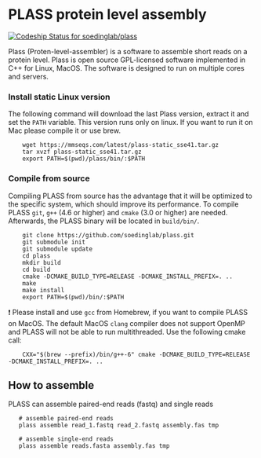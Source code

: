 # PLASS protein level assembly
[ ![Codeship Status for soedinglab/plass](https://app.codeship.com/projects/fc7c4e70-e188-0135-0db2-569fac09cf96/status?branch=master)](https://app.codeship.com/projects/266646)

Plass (Proten-level-assembler) is a software to assemble short reads on a protein level. Plass is open source GPL-licensed software implemented in C++ for Linux, MacOS. The software is designed to run on multiple cores and servers. 
 
 
### Install static Linux version
The following command will download the last Plass version, extract it and set the `PATH` variable. This version runs only on linux. If you want to run it on Mac please compile it or use brew.

        wget https://mmseqs.com/latest/plass-static_sse41.tar.gz 
        tar xvzf plass-static_sse41.tar.gz
        export PATH=$(pwd)/plass/bin/:$PATH
 
### Compile from source
Compiling PLASS from source has the advantage that it will be optimized to the specific system, which should improve its performance. To compile PLASS `git`, `g++` (4.6 or higher) and `cmake` (3.0 or higher) are needed. Afterwards, the PLASS binary will be located in `build/bin/`.

        git clone https://github.com/soedinglab/plass.git
        git submodule init
        git submodule update
        cd plass
        mkdir build
        cd build
        cmake -DCMAKE_BUILD_TYPE=RELEASE -DCMAKE_INSTALL_PREFIX=. ..
        make
        make install 
        export PATH=$(pwd)/bin/:$PATH
        
:exclamation: Please install and use `gcc` from Homebrew, if you want to compile PLASS on MacOS. The default MacOS `clang` compiler does not support OpenMP and PLASS will not be able to run multithreaded. Use the following cmake call:

        CXX="$(brew --prefix)/bin/g++-6" cmake -DCMAKE_BUILD_TYPE=RELEASE -DCMAKE_INSTALL_PREFIX=. ..
        

## How to assemble

PLASS can assemble paired-end reads (fastq) and single reads 

       # assemble paired-end reads 
       plass assemble read_1.fastq read_2.fastq assembly.fas tmp
        
       # assemble single-end reads 
       plass assemble reads.fasta assembly.fas tmp
      
